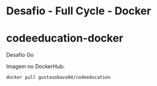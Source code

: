 # Desafio - Full Cycle - Docker

# codeeducation-docker

Desafio Go

Imagem no DockerHub:

`docker pull gustavobava94/codeeducation`
